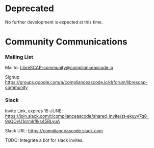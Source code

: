 # Deprecated 
No further development is expected at this time. 

# Community Communications

### Mailing List
Mailto: LibreSCAP-community@complianceascode.io

Signup: https://groups.google.com/a/complianceascode.io/d/forum/librescap-community

### Slack
Invite Link, expires 15-JUNE: https://join.slack.com/t/complianceascode/shared_invite/zt-ekuyv7q8-9sQOvU1qrmkfIks45BLyuA

Slack URL: https://complianceascode.slack.com

TODO: Integrate a bot for slack invites.
